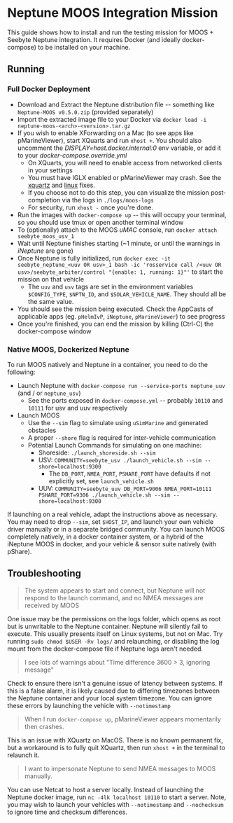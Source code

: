 # Neptune MOOS Integration Mission

This guide shows how to install and run the testing mission for MOOS + Seebyte Neptune integration. It requires Docker (and ideally docker-compose) to be installed on your machine.

## Running

### Full Docker Deployment

* Download and Extract the Neptune distribution file -- something like `Neptune-MOOS v0.5.0.zip` (provided separately)
* Import the extracted image file to your Docker via `docker load -i neptune-moos-<arch>-<version>.tar.gz`
* If you wish to enable XForwarding on a Mac (to see apps like pMarineViewer), start XQuarts and run `xhost +`. You should also uncomment the *DISPLAY=host.docker.internal:0* env variable, or add it to your *docker-compose.override.yml*
  * On XQuarts, you will need to enable access from networked clients in your settings
  * You must have IGLX enabled or pMarineViewer may crash. See the [xquartz](https://unix.stackexchange.com/a/642954/126262) and [linux](https://askubuntu.com/a/932912/353466) fixes.
  * If you choose not to do this step, you can visualize the mission post-completion via the logs in `./logs/moos-logs`
  * For security, run `xhost -` once you're done.
* Run the images with `docker-compose up` -- this will occupy your terminal, so you should use tmux or open another terminal window
* To (optionally) attach to the MOOS *uMAC* console, run `docker attach seebyte_moos_usv_1`
* Wait until Neptune finishes starting (~1 minute, or until the warnings in *iNeptune* are gone)
* Once Neptune is fully initialized, run `docker exec -it seebyte_neptune_<uuv OR usv>_1 bash -ic 'rosservice call /<uuv OR usv>/seebyte_arbiter/control "{enable: 1, running: 1}"'` to start the mission on that vehicle
  * The `uuv` and `usv` tags are set in the environment variables `$CONFIG_TYPE`, `$NPTN_ID`, and `$SOLAR_VEHICLE_NAME`. They should all be the same value.
* You should see the mission being executed. Check the AppCasts of applicable apps (eg. `pHelmIvP`, `iNeptune`, `pMarineViewer`) to see progress
* Once you're finished, you can end the mission by killing (Ctrl-C) the docker-compose window

### Native MOOS, Dockerized Neptune

To run MOOS natively and Neptune in a container, you need to do the following:

* Launch Neptune with `docker-compose run --service-ports neptune_uuv` (and / or `neptune_usv`)
  * See the ports exposed in `docker-compose.yml` -- probably `10110` and `10111` for usv and uuv respectively
* Launch MOOS
  * Use the `--sim` flag to simulate using `uSimMarine` and generated obstacles
  * A proper `--shore` flag is required for inter-vehicle communication
  * Potential Launch Commands for simulating on one machine:
    * Shoreside: `./launch_shoreside.sh --sim`
    * USV: `COMMUNITY=seebyte_usv ./launch_vehicle.sh --sim --shore=localhost:9300`
      * The `DB_PORT`, `NMEA_PORT`, `PSHARE_PORT` have defaults if not explicitly set, see `launch_vehicle.sh`
    * UUV: `COMMUNITY=seebyte_uuv DB_PORT=9006 NMEA_PORT=10111 PSHARE_PORT=9306 ./launch_vehicle.sh --sim --shore=localhost:9300`

If launching on a real vehicle, adapt the instructions above as necessary. You may need to drop `--sim`, set `$HOST_IP`, and launch your own vehicle driver manually or in a separate bridged community. You can launch MOOS completely natively, in a docker container system, or a hybrid of the iNeptune MOOS in docker, and your vehicle & sensor suite natively (with pShare).

## Troubleshooting

> The system appears to start and connect, but Neptune will not respond to the launch command, and no NMEA messages are received by MOOS

One issue may be the permissions on the logs folder, which opens as root but is unwritable to the Neptune container. Neptune will silently fail to execute. This usually presents itself on Linux systems, but not on Mac. Try running `sudo chmod $USER -Rv logs/` and relaunching, or disabling the log mount from the docker-compose file if Neptune logs aren't needed.

> I see lots of warnings about "Time difference 3600 > 3, ignoring message"

Check to ensure there isn't a genuine issue of latency between systems. If this is a false alarm, it is likely caused due to differing timezones between the Neptune container and your local system timezone. You can ignore these errors by launching the vehicle with `--notimestamp`

> When I run `docker-compose up`, pMarineViewer appears momentarily then crashes.

This is an issue with XQuartz on MacOS. There is no known permanent fix, but a workaround is to fully quit XQuartz, then run `xhost +` in the terminal to relaunch it.

> I want to impersonate Neptune to send NMEA messages to MOOS manually.

You can use Netcat to host a server locally. Instead of launching the Neptune docker image, run `nc -4lk localhost 10110` to start a server. Note, you may wish to launch your vehicles with `--notimestamp` and `--nochecksum` to ignore time and checksum differences.
